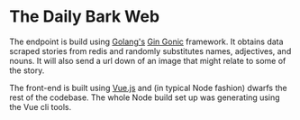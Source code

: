 # The Daily Bark Web

The endpoint is build using [Golang's](https://golang.org/) [Gin Gonic](https://gin-gonic.github.io/gin/) framework. It obtains data scraped stories from redis and randomly substitutes names, adjectives, and nouns.  It will also send a url down of an image that might relate to some of the story.

The front-end is built using [Vue.js](https://vuejs.org/) and (in typical Node fashion) dwarfs the rest of the codebase. The whole Node build set up was generating using the Vue cli tools.



